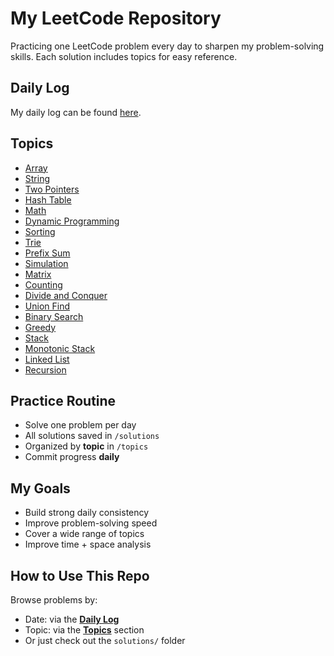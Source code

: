 # My LeetCode Repository

Practicing one LeetCode problem every day to sharpen my problem-solving skills. Each solution includes topics for easy reference.

## Daily Log

My daily log can be found [here](daily.md).

## Topics

- [Array](topics.md#array)
- [String](topics.md#string)
- [Two Pointers](topics.md#two-pointers)
- [Hash Table](topics.md#hash-table)
- [Math](topics.md#math)
- [Dynamic Programming](topics.md#dynamic-programming)
- [Sorting](topics.md#sorting)
- [Trie](topics.md#trie)
- [Prefix Sum](topics.md#prefix-sum)
- [Simulation](topics.md#simulation)
- [Matrix](topics.md#matrix)
- [Counting](topics.md#counting)
- [Divide and Conquer](topics.md#divide-and-conquer)
- [Union Find](topics.md#union-find)
- [Binary Search](topics.md#binary-search)
- [Greedy](topics.md#greedy)
- [Stack](topics.md#stack)
- [Monotonic Stack](topics.md#monotonic-stack)
- [Linked List](topics.md#linked-list)
- [Recursion](topics.md#recursion)

## Practice Routine

- Solve one problem per day
- All solutions saved in `/solutions`
- Organized by **topic** in `/topics`
- Commit progress **daily** 


## My Goals
- Build strong daily consistency
- Improve problem-solving speed
- Cover a wide range of topics
- Improve time + space analysis

## How to Use This Repo

Browse problems by:
- Date: via the [**Daily Log**](daily.md)
- Topic: via the [**Topics**](#topics) section
- Or just check out the `solutions/` folder